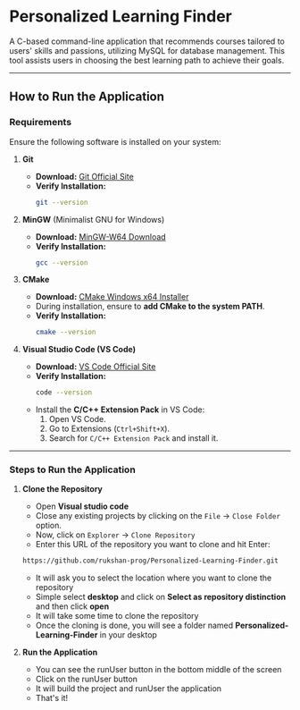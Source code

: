 # **Personalized Learning Finder**
A C-based command-line application that recommends courses tailored to users' skills and passions, utilizing MySQL for database management. This tool assists users in choosing the best learning path to achieve their goals.

---

## **How to Run the Application**

### **Requirements**
Ensure the following software is installed on your system:

1. **Git**
   - **Download:** [Git Official Site](https://git-scm.com/downloads)
   - **Verify Installation:**
     ```bash
     git --version
     ```

2. **MinGW** (Minimalist GNU for Windows)
   - **Download:** [MinGW-W64 Download](https://sourceforge.net/projects/mingw-w64/)
   - **Verify Installation:**
     ```bash
     gcc --version
     ```

3. **CMake**
   - **Download:** [CMake Windows x64 Installer](https://cmake.org/download/)
   - During installation, ensure to **add CMake to the system PATH**.
   - **Verify Installation:**
     ```bash
     cmake --version
     ```

4. **Visual Studio Code (VS Code)**
   - **Download:** [VS Code Official Site](https://code.visualstudio.com/download)
   - **Verify Installation:**
     ```bash
     code --version
     ```  
   - Install the **C/C++ Extension Pack** in VS Code:
      1. Open VS Code.
      2. Go to Extensions (`Ctrl+Shift+X`).
      3. Search for `C/C++ Extension Pack` and install it.

---

### **Steps to Run the Application**

1. **Clone the Repository**  
    - Open **Visual studio code** 
    - Close any existing projects by clicking on the `File` -> `Close Folder` option.
    - Now, click on `Explorer` -> `Clone Repository`
    - Enter this URL of the repository you want to clone and hit Enter:
   ```bash
   https://github.com/rukshan-prog/Personalized-Learning-Finder.git
   ```
    - It will ask you to select the location where you want to clone the repository
    - Simple select **desktop** and click on **Select as repository distinction** and then click **open**
    - It will take some time to clone the repository
    - Once the cloning is done, you will see a folder named **Personalized-Learning-Finder** in your desktop

2. **Run the Application**  
   - You can see the runUser button in the bottom middle of the screen
   - Click on the runUser button
   - It will build the project and runUser the application
   - That's it!
